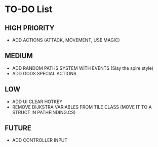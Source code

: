 # TO-DO List


## HIGH PRIORITY
- ADD ACTIONS (ATTACK, MOVEMENT, USE MAGIC)

## MEDIUM
- ADD RANDOM PATHS SYSTEM WITH EVENTS (Slay the spire style)
- ADD GODS SPECIAL ACTIONS

## LOW
- ADD UI CLEAR HOTKEY
- REMOVE DIJKSTRA VARIABLES FROM TILE CLASS (MOVE IT TO A STRUCT IN PATHFINDING.CS)

## FUTURE
- ADD CONTROLLER INPUT
